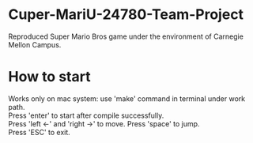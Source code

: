 # Cuper-MariU-24780-Team-Project
Reproduced Super Mario Bros game under the environment of Carnegie Mellon Campus.

# How to start  
Works only on mac system: use 'make' command in terminal under work path.  
Press 'enter' to start after compile successfully.  
Press 'left <-' and 'right ->' to move. 
Press 'space' to jump.  
Press 'ESC' to exit.  
